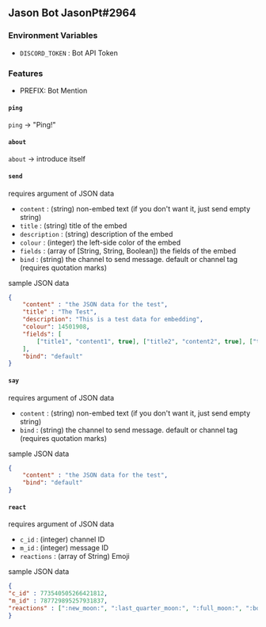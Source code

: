 Jason Bot JasonPt#2964
---
### Environment Variables
- `DISCORD_TOKEN` : Bot API Token

### Features
- PREFIX: Bot Mention

#### `ping`
`ping` -> "Ping!"

#### `about`
`about` -> introduce itself

#### `send`
requires argument of JSON data    
- `content` : (string) non-embed text (if you don't want it, just send empty string)
- `title` : (string) title of the embed
- `description` : (string) description of the embed
- `colour` : (integer) the left-side color of the embed
- `fields` : (array of [String, String, Boolean]) the fields of the embed
- `bind` : (string) the channel to send message. default or channel tag (requires quotation marks)

sample JSON data
```json
{
	"content" : "the JSON data for the test",
	"title" : "The Test",
	"description": "This is a test data for embedding",
	"colour": 14501908,
	"fields": [
		["title1", "content1", true], ["title2", "content2", true], ["title3", "content3", false]
	],
	"bind": "default"
}
```

#### `say`
requires argument of JSON data
- `content` : (string) non-embed text (if you don't want it, just send empty string)
- `bind` : (string) the channel to send message. default or channel tag (requires quotation marks)

sample JSON data
```json
{
	"content" : "the JSON data for the test",
	"bind": "default"
}
```

#### `react`
requires argument of JSON data
- `c_id` : (integer) channel ID
- `m_id` : (integer) message ID
- `reactions` : (array of String) Emoji

sample JSON data
```json
{
"c_id" : 773540505266421812,
"m_id" : 787729895257931837,
"reactions" : [":new_moon:", ":last_quarter_moon:", ":full_moon:", ":boom:"]
}
```
